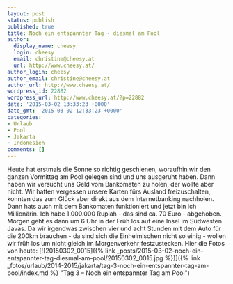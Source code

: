 ```yaml
---
layout: post
status: publish
published: true
title: Noch ein entspannter Tag - diesmal am Pool
author:
  display_name: cheesy
  login: cheesy
  email: christine@cheesy.at
  url: http://www.cheesy.at/
author_login: cheesy
author_email: christine@cheesy.at
author_url: http://www.cheesy.at/
wordpress_id: 22882
wordpress_url: http://www.cheesy.at/?p=22882
date: '2015-03-02 13:33:23 +0000'
date_gmt: '2015-03-02 12:33:23 +0000'
categories:
- Urlaub
- Pool
- Jakarta
- Indonesien
comments: []
---
```

Heute hat erstmals die Sonne so richtig geschienen, woraufhin wir den ganzen Vormittag am Pool gelegen sind und uns ausgeruht haben. Dann haben wir versucht uns Geld vom Bankomaten zu holen, der wollte aber nicht. Wir hatten vergessen unsere Karten fürs Ausland freizuschalten, konnten das zum Glück aber direkt aus dem Internetbanking nachholen. Dann hats auch mit dem Bankomaten funktioniert und jetzt bin ich Millionärin. Ich habe 1.000.000 Rupiah - das sind ca. 70 Euro - abgehoben. Morgen geht es dann um 6 Uhr in der Früh los auf eine Insel im Südwesten Javas. Da wir irgendwas zwischen vier und acht Stunden mit dem Auto für die 200km brauchen - da sind sich die Einheimischen nicht so einig - wollen wir früh los um nicht gleich im Morgenverkehr festzustecken.
Hier die Fotos von heute:
[![20150302_0015]({% link _posts/2015-03-02-noch-ein-entspannter-tag-diesmal-am-pool/20150302_0015.jpg %})]({% link _fotos/urlaub/2014-2015/jakarta/tag-3-noch-ein-entspannter-tag-am-pool/index.md %} "Tag 3 – Noch ein entspannter Tag am Pool")
